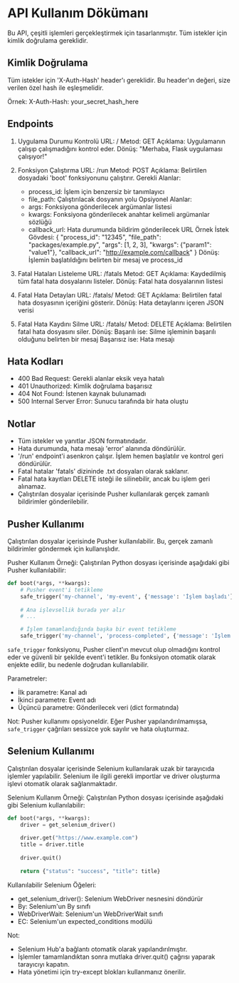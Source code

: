 API Kullanım Dökümanı
=====================

Bu API, çeşitli işlemleri gerçekleştirmek için tasarlanmıştır. Tüm istekler için kimlik doğrulama gereklidir.

Kimlik Doğrulama
----------------
Tüm istekler için 'X-Auth-Hash' header'ı gereklidir. Bu header'ın değeri, size verilen özel hash ile eşleşmelidir.

Örnek:
X-Auth-Hash: your_secret_hash_here

Endpoints
---------

1. Uygulama Durumu Kontrolü
   URL: /
   Metod: GET
   Açıklama: Uygulamanın çalışıp çalışmadığını kontrol eder.
   Dönüş: "Merhaba, Flask uygulaması çalışıyor!"

2. Fonksiyon Çalıştırma
   URL: /run
   Metod: POST
   Açıklama: Belirtilen dosyadaki 'boot' fonksiyonunu çalıştırır.
   Gerekli Alanlar:
     - process_id: İşlem için benzersiz bir tanımlayıcı
     - file_path: Çalıştırılacak dosyanın yolu
   Opsiyonel Alanlar:
     - args: Fonksiyona gönderilecek argümanlar listesi
     - kwargs: Fonksiyona gönderilecek anahtar kelimeli argümanlar sözlüğü
     - callback_url: Hata durumunda bildirim gönderilecek URL
   Örnek İstek Gövdesi:
   {
     "process_id": "12345",
     "file_path": "packages/example.py",
     "args": [1, 2, 3],
     "kwargs": {"param1": "value1"},
     "callback_url": "http://example.com/callback"
   }
   Dönüş: İşlemin başlatıldığını belirten bir mesaj ve process_id

3. Fatal Hataları Listeleme
   URL: /fatals
   Metod: GET
   Açıklama: Kaydedilmiş tüm fatal hata dosyalarını listeler.
   Dönüş: Fatal hata dosyalarının listesi

4. Fatal Hata Detayları
   URL: /fatals/<filename>
   Metod: GET
   Açıklama: Belirtilen fatal hata dosyasının içeriğini gösterir.
   Dönüş: Hata detaylarını içeren JSON verisi

5. Fatal Hata Kaydını Silme
   URL: /fatals/<filename>
   Metod: DELETE
   Açıklama: Belirtilen fatal hata dosyasını siler.
   Dönüş: 
     Başarılı ise: Silme işleminin başarılı olduğunu belirten bir mesaj
     Başarısız ise: Hata mesajı

Hata Kodları
------------
- 400 Bad Request: Gerekli alanlar eksik veya hatalı
- 401 Unauthorized: Kimlik doğrulama başarısız
- 404 Not Found: İstenen kaynak bulunamadı
- 500 Internal Server Error: Sunucu tarafında bir hata oluştu

Notlar
------
- Tüm istekler ve yanıtlar JSON formatındadır.
- Hata durumunda, hata mesajı 'error' alanında döndürülür.
- '/run' endpoint'i asenkron çalışır. İşlem hemen başlatılır ve kontrol geri döndürülür.
- Fatal hatalar 'fatals' dizininde .txt dosyaları olarak saklanır.
- Fatal hata kayıtları DELETE isteği ile silinebilir, ancak bu işlem geri alınamaz.
- Çalıştırılan dosyalar içerisinde Pusher kullanılarak gerçek zamanlı bildirimler gönderilebilir.

Pusher Kullanımı
----------------
Çalıştırılan dosyalar içerisinde Pusher kullanılabilir. Bu, gerçek zamanlı bildirimler göndermek için kullanışlıdır.

Pusher Kullanım Örneği:
Çalıştırılan Python dosyası içerisinde aşağıdaki gibi Pusher kullanılabilir:

```python
def boot(*args, **kwargs):
    # Pusher event'i tetikleme
    safe_trigger('my-channel', 'my-event', {'message': 'İşlem başladı'})
    
    # Ana işlevsellik burada yer alır
    # ...

    # İşlem tamamlandığında başka bir event tetikleme
    safe_trigger('my-channel', 'process-completed', {'message': 'İşlem tamamlandı'})
```

`safe_trigger` fonksiyonu, Pusher client'ın mevcut olup olmadığını kontrol eder ve güvenli bir şekilde event'i tetikler. Bu fonksiyon otomatik olarak enjekte edilir, bu nedenle doğrudan kullanılabilir.

Parametreler:
- İlk parametre: Kanal adı
- İkinci parametre: Event adı
- Üçüncü parametre: Gönderilecek veri (dict formatında)

Not: Pusher kullanımı opsiyoneldir. Eğer Pusher yapılandırılmamışsa, `safe_trigger` çağrıları sessizce yok sayılır ve hata oluşturmaz.

Selenium Kullanımı
------------------
Çalıştırılan dosyalar içerisinde Selenium kullanılarak uzak bir tarayıcıda işlemler yapılabilir. Selenium ile ilgili gerekli importlar ve driver oluşturma işlevi otomatik olarak sağlanmaktadır.

Selenium Kullanım Örneği:
Çalıştırılan Python dosyası içerisinde aşağıdaki gibi Selenium kullanılabilir:

```python
def boot(*args, **kwargs):
    driver = get_selenium_driver()
    
    driver.get("https://www.example.com")
    title = driver.title
    
    driver.quit()
    
    return {"status": "success", "title": title}
```

Kullanılabilir Selenium Öğeleri:
- get_selenium_driver(): Selenium WebDriver nesnesini döndürür
- By: Selenium'un By sınıfı
- WebDriverWait: Selenium'un WebDriverWait sınıfı
- EC: Selenium'un expected_conditions modülü

Not:
- Selenium Hub'a bağlantı otomatik olarak yapılandırılmıştır.
- İşlemler tamamlandıktan sonra mutlaka driver.quit() çağrısı yaparak tarayıcıyı kapatın.
- Hata yönetimi için try-except blokları kullanmanız önerilir.
